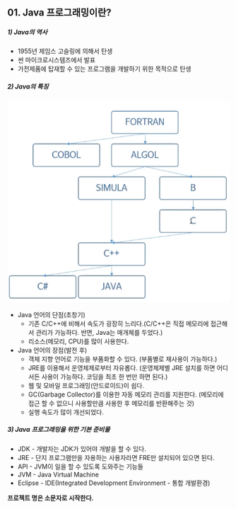 ## 01. Java 프로그래밍이란?

##### 1) Java의 역사

- 1955년 제임스 고슬링에 의해서 탄생
- 썬 마이크로시스템즈에서 발표
- 가전제품에 탑재할 수 있는 프로그램을 개발하기 위한 목적으로 탄생



##### 2) Java의 특징

![image-20210119103545406](JAVA.assets/image-20210119103545406.png)

- Java 언어의 단점(초창기)
  - 기존 C/C++에 비해서 속도가 굉장히 느리다.(C/C++은 직접 메모리에 접근해서 관리가 가능하다. 반면, Java는 매개체를 두었다.)
  - 리소스(메모리, CPU)를 많이 사용한다.
- Java 언어의 장점(발전 후)
  - 객체 지향 언어로 기능을 부품화할 수 있다. (부품별로 재사용이 가능하다.)
  - JRE를 이용해서 운영체제로부터 자유롭다. (운영체제별 JRE 설치를 하면 어디서든 사용이 가능하다. 코딩을 최초 한 번만 하면 된다.)
  - 웹 및 모바일 프로그래밍(안드로이드)이 쉽다.
  - GC(Garbage Collector)를 이용한 자동 메모리 관리를 지원한다. (메모리에 접근 할 수 없으니 사용할만큼 사용한 후 메모리를 반환해주는 것)
  - 실행 속도가 많이 개선되었다.



##### 3) Java 프로그래밍을 위한 기본 준비물

- JDK - 개발자는 JDK가 있어야 개발을 할 수 있다.
- JRE - 단지 프로그램만을 자용하는 사용자라면 FRE만 설치되어 있으면 된다.
- API - JVM이 일을 할 수 있도록 도와주는 기능들
- JVM - Java Virtual Machine
- Eclipse - IDE(Integrated Development Environment - 통합 개발환경)



**프로젝트 명은 소문자로 시작한다.**

